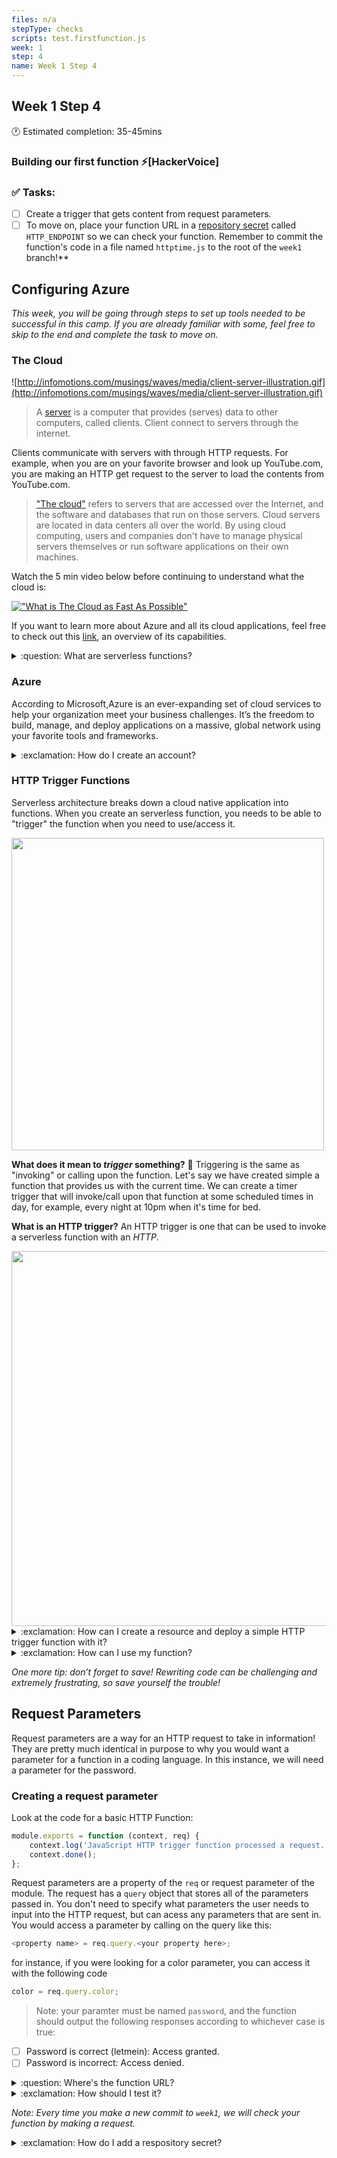 ```yaml
---
files: n/a
stepType: checks
scripts: test.firstfunction.js
week: 1
step: 4
name: Week 1 Step 4
---
```


## Week 1 Step 4

🕐 Estimated completion: 35-45mins

### Building our first function ⚡[HackerVoice]

### ✅  Tasks:
- [ ]  Create a trigger that gets content from request parameters.
- [ ] To move on, place your function URL in a [repository secret](https://docs.github.com/en/actions/reference/encrypted-secrets#creating-encrypted-secrets-for-a-repository) called `HTTP_ENDPOINT` so we can check your function. Remember to commit the function's code in a file named `httptime.js` to the root of the `week1` branch!**
## Configuring Azure

*This week, you will be going through steps to set up tools needed to be successful in this camp. If you are already familiar with some, feel free to skip to the end and complete the task to move on.*

### The Cloud

 
![http://infomotions.com/musings/waves/media/client-server-illustration.gif](http://infomotions.com/musings/waves/media/client-server-illustration.gif)

> A [server](https://www.infotech.co.uk/blog/it-infrastructure-what-does-a-server-actually-do) is a computer that provides (serves) data to other computers, called clients. Client connect to servers through the internet.

Clients communicate with servers with through HTTP requests. For example, when you are on your favorite browser and look up YouTube.com, you are making an HTTP get request to the server to load the contents from YouTube.com.
    
> ["The cloud"](https://www.cloudflare.com/learning/cloud/what-is-the-cloud/) refers to servers that are accessed over the Internet, and the software and databases that run on those servers. Cloud servers are located in data centers all over the world. By using cloud computing, users and companies don't have to manage physical servers themselves or run software applications on their own machines.

Watch the 5 min video below before continuing to understand what the cloud is:

[![ "What is The Cloud as Fast As Possible"](http://img.youtube.com/vi/dsKIpLKo8AE/0.jpg)](http://www.youtube.com/watch?v=dsKIpLKo8AE "What is The Cloud as Fast As Possible")

If you want to learn more about Azure and all its cloud applications, feel free to check out this [link](https://azure.microsoft.com/en-us/overview/what-is-azure/), an overview of its capabilities.

<details>
<summary>:question: What are serverless functions?</summary>
    </br>

Similarly, serverless functions are cool since they engage the use of serverless computing without the customer (you) having to worry about server space. This allows you to deploy code quickly and easily.

Here's a great explanation of [Serverless Demystified](https://dev.to/kbariotis/serverless-demystified-333k)

[⚡️ 10 Ways to Use Serverless Functions](https://dev.to/aws/10-ways-to-use-serverless-functions-bme)

<br><br/>
</details>

### Azure

According to Microsoft,Azure is an ever-expanding set of cloud services to help your organization meet your business challenges. It’s the freedom to build, manage, and deploy applications on a massive, global network using your favorite tools and frameworks.


<details>
<summary>:exclamation: How do I create an account?</summary>
    </br>

1. To create an Azure account, go to: https://azure.microsoft.com/en-us/free/ and press **Start free** to be relocated to a signup page.

![register](https://user-images.githubusercontent.com/69332964/113362023-5dadbf80-931b-11eb-814c-5ec22c2f818d.png)

2. After signing in with your Microsoft account and filling in your personal details, you will be asked to add a credit card.

> Rest assured, this is only for security purposes (preventing multiple free accounts per person), and **you won't be charged** unless you choose to buy a premium account, which we do not need for this course. 

If you need some help navigating Azure, check out this super helpful [resource](https://azure.microsoft.com/en-us/get-started/) provided by Microsoft.
<br><br/>
</details>

### HTTP Trigger Functions

Serverless architecture breaks down a cloud native application into functions. When you create an serverless function, you needs to be able to "trigger" the function when you need to use/access it.

<img src="https://hackernoon.com/hn-images/1*x_v5NRC3TTMt1MaYl1gMUg.jpeg" width=500px/>

**What does it mean to *trigger* something?** 🤔 Triggering is the same as "invoking" or calling upon the function. Let's say we have created simple a function that provides us with the current time. We can create a timer trigger that will invoke/call upon that function at some scheduled times in day, for example, every night at 10pm when it's time for bed.

**What is an HTTP trigger?** An HTTP trigger is one that can be used to invoke a serverless function with an *HTTP*.

<img src="https://packt-type-cloud.s3.amazonaws.com/uploads/sites/3237/2018/11/a21fa5a5-dea4-42e7-b607-86bc543e9877.jpg" width=600px/>


<details>
<summary>:exclamation: How can I create a resource and deploy a simple HTTP trigger function with it?</summary>
  </br>
  
1. Click “Create a resource” in your [portal](https://portal.azure.com/) (near the top left of the screen)

<img width="1134" alt="resourceCreate" src="https://user-images.githubusercontent.com/70852990/104529849-a6859000-55d8-11eb-9d4e-335f21c94776.png">

2. Choose “Function App” (it should be in the list of popular resources, with the lightning logo, but you should also be able to search it in the marketplace)

<img width="589" alt="FunctionApp" src="https://user-images.githubusercontent.com/70852990/104529847-a5ecf980-55d8-11eb-8ca2-b739ea386472.png">

3. Create a new resource group, with a unique resource name (related to what your app does e.g. "TimeFunction"). Add a unique Function App name as well (e.g. "ShreyasTimeApp").
4. Make sure the "Code" button is selected next to Publish, the Runtime stack is Node.js, and the Version selected is 12 LTS

<img width="763" alt="codeDocker" src="https://user-images.githubusercontent.com/70852990/104529846-a5ecf980-55d8-11eb-8883-a128333c4bff.png">

5. Select your region
6. All of the other tabs in this step should be correctly filled (you can double-check them if you want), so you should be ready to click "Review+Create" and then “Create”
7. Deploying may take a few minutes – be patient! Once the function is deployed, open it.

![go to resource](https://user-images.githubusercontent.com/28051494/114977384-6da9c100-9e3c-11eb-9651-9ad8fac6bc04.png)

9. Go to the “Functions” tap on the left (with symbol {fx}).

![resource](https://user-images.githubusercontent.com/28051494/114977495-96ca5180-9e3c-11eb-9114-30f74a255dbb.png)

10. Click “Add” on this page, and then search “HTTP trigger” (in the side window that opens)

![add function](https://user-images.githubusercontent.com/28051494/114977534-a9448b00-9e3c-11eb-9510-3707e84ca1ac.png)

12. Click “Add” (at the bottom of the side window) – creating this HTTP trigger may take a few seconds, so remember: patience!

<img width="1167" alt="httpTrigger" src="https://user-images.githubusercontent.com/70852990/104529848-a6859000-55d8-11eb-902d-f77bfd3df12a.png">

11. Once this trigger is created, it should automatically open. Click the “Code + Test” tab on the left side, and you should be able to see and edit the code.

<img width="1440" alt="code+Test" src="https://user-images.githubusercontent.com/70852990/104529845-a5ecf980-55d8-11eb-9c88-64e6e5065a2a.png">

12. Click “Save” and “Refresh” (in that order, and refresh only once the trigger has completely saved) when you have finished writing your code (or in between – it never hurts).
13. Click “Test/Run” once you are ready to try out your new trigger function. If it all works smoothly, and the code has no errors, you should receive an output that says "Hello, Azure. This HTTP triggered function executed successfully."

![output](https://user-images.githubusercontent.com/28051494/114978046-8666a680-9e3d-11eb-800a-9298a74deeb8.png)
<br><br/>
</details>

<details>
<summary>:exclamation: How can I use my function?</summary>
  </br>
  
Let's try triggering this function! Click on the "Get function URL" button and copy the function url, then go ahead and paste it into a new tab. You will be able to see this in the log in your Azure portal, every time your trigger the function.

![trigger the function](https://media.giphy.com/media/gK86LCd5HiEUpz1t0i/giphy.gif)

First let's try to understand what is happening here:

```javascript
module.exports = async function (context, req) {
    context.log('JavaScript HTTP trigger function processed a request.');

    const name = (req.query.name || (req.body && req.body.name));
    const responseMessage = name
        ? "Hello, " + name + ". This HTTP triggered function executed successfully."
        : "This HTTP triggered function executed successfully. Pass a name in the query string or in the request body for a personalized response.";

    context.res = {
        // status: 200, /* Defaults to 200 */
        body: responseMessage
    };
}
```

The context.log statement at the top of the function is there to indicate to the developer (you) anytime a trigger has been made. Next, we have a constant variable called name that can be passed in through the query parameters (the Input section when you click "Test & Run").

Below this, we have a "conditional ternary operator" which allows us to make a simple conditional statement (if something is true, do this, else/otherwise do that) efficiently.

```javascript

//condition: if name exists
name
//? is chosen if the condition evaluates to true
? "Hello, " + name + ". This HTTP triggered function executed successfully."
//: is chosen if the condition evaluates to false
: "This HTTP triggered function executed successfully. Pass a name in the query string or in the request body for a personalized response.";

```

In this case, we have additionally assigned the results of that conditional ternary statement to another variable called `responseMessage` so that we can return the result of the Azure Function using `context.res`.

Once you have made sure that the function is saved, let's try running it again but now with new query parameters. In the variable definition of `name` we enable the function get the value of `name` in two ways. Let's test it out:
1. In the input, create a new Query parameter with the Name "name" and your name for the Value.

<img width="300" alt="query parameters" src="https://user-images.githubusercontent.com/28051494/114982357-34754f00-9e44-11eb-95c1-f4fbae1bcb40.png">

2. Run the function and check the HTTP response content - make sure that the output now contains your name.

<img width="300" alt="output" src="https://user-images.githubusercontent.com/28051494/114982672-9930a980-9e44-11eb-94f6-fc9d786c7fa5.png">

3. Next, let's try to use the body to change the name. In the input body, change "Azure" to another name (a different name) in double quotes and run the function. You should notice that the output still contains the first name you provided. Check out the code and see if you can figure out why this is.

<details>
<summary>:question: Why does the function output prioritize the Query parameter over the body parameter?</summary>
  </br>
  
```javascript
const name = (req.query.name || (req.body && req.body.name));
```

In the name variable definition you will see that or || operator. This indicates that the value of name can either be `req.query.name` or `req.body && req.body.name`. Because of the order of the options, it will take the first value if the first value exists. Thus, if we want to use the body, we will need to remove the name parameter from the query.
<br><br/>
</details>

4. In the Input, remove the name query parameter and try running the function again.

<img width="300" alt="output" src="https://media.giphy.com/media/0FDszXrBqNmV9xR8Dp/giphy.gif">

Try editing this function on your own! *(Don't forget to save when you make changes!)*


<br><br/>
</details>

*One more tip: don’t forget to save! Rewriting code can be challenging and extremely frustrating, so save yourself the trouble!*

## Request Parameters

Request parameters are a way for an HTTP request to take in information! They are pretty much identical in purpose to why you would want a parameter for a function in a coding language. In this instance, we will need a parameter for the password.

### Creating a request parameter
Look at the code for a basic HTTP Function:

```javascript
module.exports = function (context, req) {
    context.log('JavaScript HTTP trigger function processed a request.');
    context.done();
};
```
Request parameters are a property of the `req` or request parameter of the module. The request has a `query` object that stores all of the parameters passed in. You don't need to specify what parameters the user needs to input into the HTTP request, but can acess any parameters that are sent in. You would access a parameter by calling on the query like this:
```javascript
<property name> = req.query.<your property here>;
```
for instance, if you were looking for a color parameter, you can access it with the following code
```javascript
color = req.query.color;
```
> Note: your paramter must be named `password`, and the function should output the following responses according to whichever case is true:
- [ ] Password is correct (letmein): Access granted.
- [ ] Password is incorrect: Access denied.

<details>
<summary>:question: Where's the function URL?</summary>
    </br>

Go to the function trigger you are working on, and find this button above the code.
![code](https://user-images.githubusercontent.com/69332964/99188529-73369a00-272a-11eb-93df-04fdce5381df.png)
<br><br/>
</details>

<details>
<summary>:exclamation: How should I test it?</summary>
    </br>

**Option 1:**
Paste the *function url* directly in your browser and add the query parameters to the end of the url: `&param_name=param_value`. Text with the current time should appear.

**Option 2:**
Use **Postman**! Paste the *function url* and make a GET request. In the output box, you should get something like this:
![image](https://user-images.githubusercontent.com/69332964/113361613-63ef6c00-931a-11eb-9380-7d58a3dea1b4.png)
<br><br/>
</details>


*Note: Every time you make a new commit to `week1`, we will check your function by making a request.*

<details>
<summary>:exclamation: How do I add a respository secret?</summary>
    </br>

[Here are some steps:](https://docs.github.com/en/actions/reference/encrypted-secrets#creating-encrypted-secrets-for-a-repository)  
1. On GitHub, navigate to the main page of the repository.
2. Under your repository name, click `Settings`.
![settings](https://docs.github.com/assets/images/help/repository/repo-actions-settings.png)
3. In the left sidebar, click Secrets.
4. Click New repository secret.
5. Type a name for your secret in the Name input box.
6. Enter the value for your secret.
7. Click Add secret.
<br><br/>
</details>

